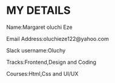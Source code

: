 <!DOCTYPE html>
<html lang="en">
<head>
	<h1>MY DETAILS</h1>
</head>
<body>
    <p>Name:Margaret oluchi Eze</p>
	<p>Email Address:oluchieze122@yahoo.com</p>
	<p>Slack username:Oluchy</p>
	<p>Tracks:Frontend,Design and Coding</p>
	<p>Courses:Html,Css and UI/UX</p>
</html>